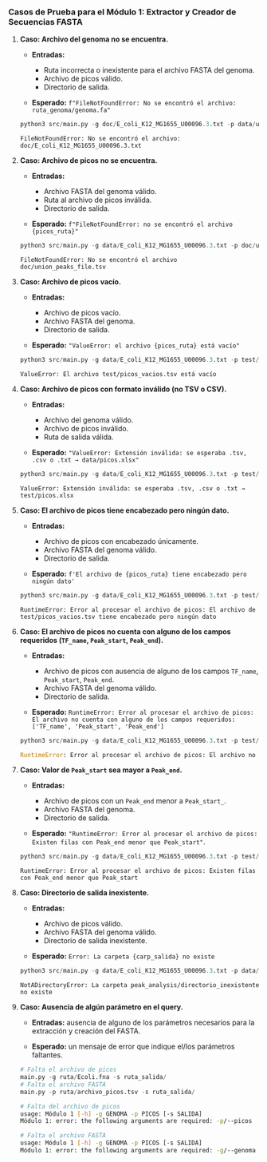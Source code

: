 ### Casos de Prueba para el Módulo 1: Extractor y Creador de Secuencias FASTA


1.  **Caso: Archivo del genoma no se encuentra.**
    
    -   **Entradas:**

        -   Ruta incorrecta o inexistente para el archivo FASTA del genoma.
        -   Archivo de picos válido.
        -   Directorio de salida.

    -   **Esperado:** `f"FileNotFoundError: No se encontró el archivo: ruta_genoma/genoma.fa"`
    
    ```python
    python3 src/main.py -g doc/E_coli_K12_MG1655_U00096.3.txt -p data/union_peaks_file.tsv -s results/
    ```
    ```
    FileNotFoundError: No se encontró el archivo: doc/E_coli_K12_MG1655_U00096.3.txt
    ```

2. **Caso: Archivo de picos no se encuentra.**

    - **Entradas:**

        - Archivo FASTA del genoma válido.
        - Ruta al archivo de picos inválida.
        - Directorio de salida.
    
    - **Esperado:** `f"FileNotFoundError: no se encontró el archivo {picos_ruta}"`

    ```python
    python3 src/main.py -g data/E_coli_K12_MG1655_U00096.3.txt -p doc/union_peaks_file.tsv -s results/
    ```
    ```
    FileNotFoundError: No se encontró el archivo doc/union_peaks_file.tsv
    ```

3.  **Caso: Archivo de picos vacío.**
    
    -   **Entradas:**

        -   Archivo de picos vacío.
        -   Archivo FASTA del genoma.
        -   Directorio de salida.

    -   **Esperado:** `"ValueError: el archivo {picos_ruta} está vacío"`

    ```python
    python3 src/main.py -g data/E_coli_K12_MG1655_U00096.3.txt -p test/picos_vacios.tsv -s results/
    ```
    
    ```
    ValueError: El archivo test/picos_vacios.tsv está vacío
    ```

4. **Caso: Archivo de picos con formato inválido (no TSV o CSV).**

    - **Entradas:**

        - Archivo del genoma válido.
        - Archivo de picos inválido.
        - Ruta de salida válida.

    - **Esperado:** `"ValueError: Extensión inválida: se esperaba .tsv, .csv o .txt → data/picos.xlsx"`

    ```python
    python3 src/main.py -g data/E_coli_K12_MG1655_U00096.3.txt -p test/picos.xlsx -s results/
    ```
    ```
    ValueError: Extensión inválida: se esperaba .tsv, .csv o .txt → test/picos.xlsx
    ```

5. **Caso: El archivo de picos tiene encabezado pero ningún dato.**

    - **Entradas:**

        -   Archivo de picos con encabezado únicamente.
        -   Archivo FASTA del genoma válido.
        -   Directorio de salida.

    - **Esperado:** `f'El archivo de {picos_ruta} tiene encabezado pero ningún dato'`

    ```python
    python3 src/main.py -g data/E_coli_K12_MG1655_U00096.3.txt -p test/picos_vacios.tsv -s results/
    ```
    ```
    RuntimeError: Error al procesar el archivo de picos: El archivo de test/picos_vacios.tsv tiene encabezado pero ningún dato
    ```

6.  **Caso: El archivo de picos no cuenta con alguno de los campos requeridos (`TF_name`, `Peak_start`, `Peak_end`).**
    
    -   **Entradas:**

        -   Archivo de picos con ausencia de alguno de los campos `TF_name`, `Peak_start`, `Peak_end`.
        -   Archivo FASTA del genoma válido.
        -   Directorio de salida.

    -   **Esperado:** `RuntimeError: Error al procesar el archivo de picos: El archivo no cuenta con alguno de los campos requeridos: ['TF_name', 'Peak_start', 'Peak_end']`

    ```python
    python3 src/main.py -g data/E_coli_K12_MG1655_U00096.3.txt -p test/picos_sin_name.tsv -s resultados/
    ```

    ```python
    RuntimeError: Error al procesar el archivo de picos: El archivo no cuenta con alguno de los campos requeridos: ['TF_name', 'Peak_start', 'Peak_end']
    ```
7. **Caso: Valor de `Peak_start` sea mayor a `Peak_end`.**

	- **Entradas:**
	
		- Archivo de picos con un `Peak_end` menor a `Peak_start_`.
		- Archivo FASTA del genoma.
		- Directorio de salida.

	- **Esperado:** `"RuntimeError: Error al procesar el archivo de picos: Existen filas con Peak_end menor que Peak_start"`.

    ```py
    python3 src/main.py -g data/E_coli_K12_MG1655_U00096.3.txt -p test/picos_invert.tsv -s peak_analysis/results
    ```
    ```
    RuntimeError: Error al procesar el archivo de picos: Existen filas con Peak_end menor que Peak_start
    ```

8. **Caso: Directorio de salida inexistente.**

	 - **Entradas:**
		 
		 - Archivo de picos válido.
		 - Archivo FASTA del genoma válido.
		 - Directorio de salida inexistente.
 
	 - **Esperado:**  `Error: La carpeta {carp_salida} no existe`

    ```py
    python3 src/main.py -g data/E_coli_K12_MG1655_U00096.3.txt -p data/union_peaks_file.tsv -s peak_analysis/directorio_inexistente
    ```
    ```
    NotADirectoryError: La carpeta peak_analysis/directorio_inexistente no existe
    ```

9. **Caso: Ausencia de algún parámetro en el query.**

	- **Entradas:** ausencia de alguno de los parámetros necesarios para la extracción y creación del FASTA.

	- **Esperado:** un mensaje de error que indique el/los parámetros faltantes.

    ```python
    # Falta el archivo de picos
    main.py -g ruta/Ecoli.fna -s ruta_salida/
    # Falta el archivo FASTA
    main.py -p ruta/archivo_picos.tsv -s ruta_salida/
    ```
    ```bash
    # Falta del archivo de picos
    usage: Módulo 1 [-h] -g GENOMA -p PICOS [-s SALIDA]
    Módulo 1: error: the following arguments are required: -p/--picos

    # Falta el archivo FASTA
    usage: Módulo 1 [-h] -g GENOMA -p PICOS [-s SALIDA]
    Módulo 1: error: the following arguments are required: -g/--genoma
    ```